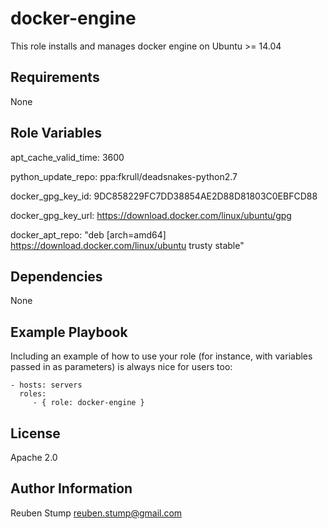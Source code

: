docker-engine
=========

This role installs and manages docker engine on Ubuntu >= 14.04

Requirements
------------

None

Role Variables
--------------

apt_cache_valid_time: 3600

python_update_repo: ppa:fkrull/deadsnakes-python2.7

docker_gpg_key_id: 9DC858229FC7DD38854AE2D88D81803C0EBFCD88

docker_gpg_key_url: https://download.docker.com/linux/ubuntu/gpg

docker_apt_repo: "deb [arch=amd64] https://download.docker.com/linux/ubuntu trusty stable"

Dependencies
------------

None

Example Playbook
----------------

Including an example of how to use your role (for instance, with variables passed in as parameters) is always nice for users too:

    - hosts: servers
      roles:
         - { role: docker-engine }

License
-------

Apache 2.0

Author Information
------------------

Reuben Stump 
<reuben.stump@gmail.com>

